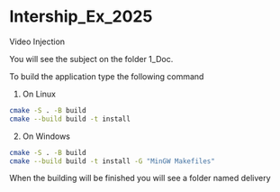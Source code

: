 # Intership_Ex_2025

Video Injection

You will see the subject on the folder 1_Doc.

To build the application type the following command

1. On Linux

```bash
cmake -S . -B build
cmake --build build -t install
```

2. On Windows

```bash
cmake -S . -B build
cmake --build build -t install -G "MinGW Makefiles"
```

When the building will be finished you will see a folder named delivery
